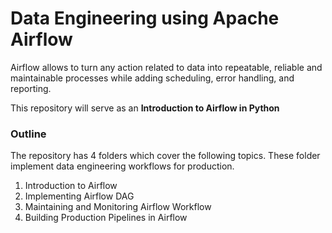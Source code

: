 # Data Engineering using Apache Airflow

Airflow allows to turn any action related to data into repeatable, reliable and maintainable processes while adding scheduling, error handling, and reporting. 

This repository will serve as an **Introduction to Airflow in Python**

### Outline

The repository has 4 folders which cover the following topics. These folder implement data engineering workflows for production.

1. Introduction to Airflow
2. Implementing Airflow DAG
3. Maintaining and Monitoring Airflow Workflow
4. Building Production Pipelines in Airflow



